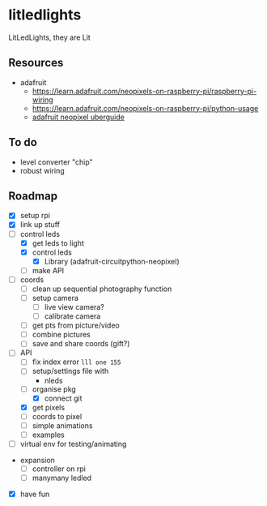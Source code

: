 
# litledlights

LitLedLights, they are Lit

## Resources

- adafruit
  - <https://learn.adafruit.com/neopixels-on-raspberry-pi/raspberry-pi-wiring>
  - <https://learn.adafruit.com/neopixels-on-raspberry-pi/python-usage>
  - [adafruit neopixel uberguide](https://www.google.com/url?sa=t&rct=j&q=&esrc=s&source=web&cd=&ved=2ahUKEwisw86m_uz8AhVFM-wKHQVvAJgQFnoECA8QAQ&url=https%3A%2F%2Fcdn-learn.adafruit.com%2Fdownloads%2Fpdf%2Fadafruit-neopixel-uberguide.pdf&usg=AOvVaw1-UNr6xUSFV5fscJPYqsFR)

## To do

- level converter "chip"
- robust wiring

## Roadmap

- [x] setup rpi
- [x] link up stuff
- [ ] control leds
  - [x] get leds to light
  - [x] control leds
    - [x] Library (adafruit-circuitpython-neopixel)
  - [ ] make API
- [ ] coords
  - [ ] clean up sequential photography function
  - [ ] setup camera
    - [ ] live view camera?
    - [ ] calibrate camera
  - [ ] get pts from picture/video
  - [ ] combine pictures
  - [ ] save and share coords (gift?)
- [ ] API
  - [ ] fix index error `lll one 155`
  - [ ] setup/settings file with
    - nleds
  - [ ] organise pkg
    - [x] connect git
  - [x] get pixels
  - [ ] coords to pixel
  - [ ] simple animations
  - [ ] examples
- [ ] virtual env for testing/animating
- expansion
  - [ ] controller on rpi
  - [ ] manymany ledled
- [x] have fun
